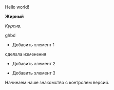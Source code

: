 Hello world!

**Жирный**

*Курсив.*

ghbd

* Добавить элемент 1

сделала изменения


* Добавить элемент 2

* Добавить элемент 3

Начинаем наше знакомство с контролем версий.
